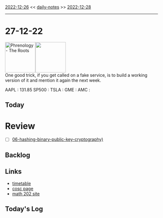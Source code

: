 [2022-12-26](daily_notes/2022-12-26) << [daily-notes](notes/daily-notes.md) >> [2022-12-28](daily_notes/2022-12-28)

---
# 27-12-22
<a href='spotify:album:2wOWfpfLWKlMQDsyM5UqqE'><img src='https://i.scdn.co/image/192cf02f76a79c91e1c33b510096582d0e0e3469' alt='Phrenology - The Roots' height=100></a><img src='https://imgs.xkcd.com/comics/game_night_ordering.png' height=100>
<br>One good trick, if you get called on a fake service, is to build a working version of it and mention it again the next week.

AAPL : 131.85 
SP500 : 
TSLA :
GME :
AMC :

## Today



# Review
- [ ] [06-hashing-binary-public-key-cryptography)](notes/06-hashing-binary-public-key-cryptography.md)

## Backlog


## Links
- [timetable](https://i.imgur.com/9ghbvAG.png)
- [cosc page](https://cosc203.cspages.otago.ac.nz)
- [math 202 site](https://www.maths.otago.ac.nz/?resOLAF)

## Today's Log